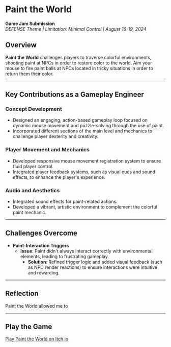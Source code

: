 # Paint the World  
**Game Jam Submission**  
*DEFENSE Theme | Limitation: Minimal Control | August 16-19, 2024*

## Overview  
**Paint the World** challenges players to traverse colorful environments, shooting paint at NPCs in order to restore color to the world. Aim your mouse to fire paint balls at NPCs located in tricky situations in order to return them their color.

---

## Key Contributions as a Gameplay Engineer  
### **Concept Development**  
  - Designed an engaging, action-based gameplay loop focused on dynamic mouse movement and puzzle-solving through the use of paint.  
  - Incorporated different sections of the main level and mechanics to challenge player dexterity and creativity.

### **Player Movement and Mechanics**  
  - Developed responsive mouse movement registration system to ensure fluid player control.  
  - Integrated player feedback systems, such as visual cues and sound effects, to enhance the player's experience.

### **Audio and Aesthetics**  
  - Integrated sound effects for paint-related actions.
  - Developed a vibrant, artistic environment to complement the colorful paint mechanic.

---

## Challenges Overcome  

- **Paint-Interaction Triggers**  
  - **Issue**: Paint didn't always interact correctly with environmental elements, leading to frustrating gameplay.  
    - **Solution**: Refined trigger logic and added visual feedback (such as NPC render reactions) to ensure interactions were intuitive and rewarding.

---

## Reflection  
Paint the World allowed me to 

---

## Play the Game  
[Play Paint the World on Itch.io]((https://aftertheraingames.itch.io/paint-the-world))
